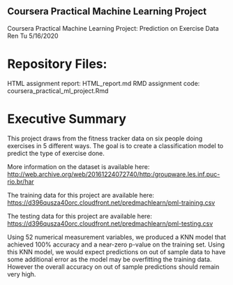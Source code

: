 ## Coursera Practical Machine Learning Project
Coursera Practical Machine Learning Project: Prediction on Exercise Data
Ren Tu
5/16/2020

# Repository Files:
HTML assignment report: HTML_report.md
RMD assignment code: coursera_practical_ml_project.Rmd

# Executive Summary

This project draws from the fitness tracker data on six people doing exercises in 5 different ways. The goal is to create a classification model to predict the type of exercise done.

More information on the dataset is available here: http://web.archive.org/web/20161224072740/http:/groupware.les.inf.puc-rio.br/har

The training data for this project are available here: https://d396qusza40orc.cloudfront.net/predmachlearn/pml-training.csv

The testing data for this project are available here: https://d396qusza40orc.cloudfront.net/predmachlearn/pml-testing.csv

Using 52 numerical measurement variables, we produced a KNN model that achieved 100% accuracy and a near-zero p-value on the training set. Using this KNN model, we would expect predictions on out of sample data to have some additional error as the model may be overfitting the training data. However the overall accuracy on out of sample predictions should remain very high.
